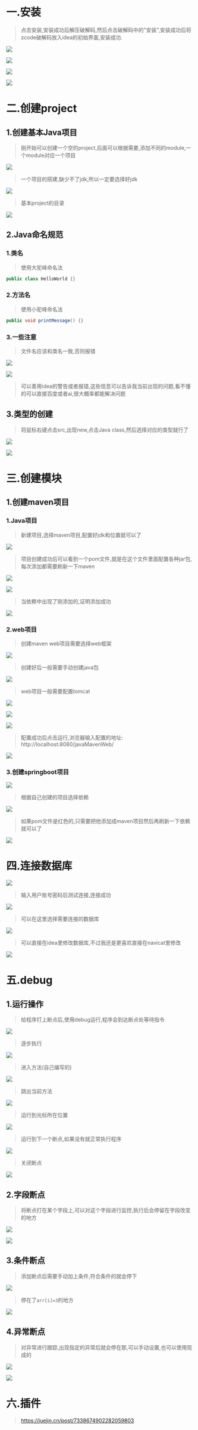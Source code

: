 # 一.安装

>点击安装,安装成功后解压破解码,然后点击破解码中的"安装",安装成功后将zcode破解码放入idea的初始界面,安装成功.

![](images/idea基础用法/file-20250402202813.png)

![](images/idea基础用法/file-20250402202852.png)

![](images/idea基础用法/file-20250402202932.png)

![](images/idea基础用法/21d7c88ffe3fac04df1166d957610ba1.png)

# 二.创建project

## 1.创建基本Java项目

>刚开始可以创建一个空的project,后面可以根据需要,添加不同的module,一个module对应一个项目

![](images/idea基础用法/file-20250402204018.png)

>一个项目的搭建,缺少不了jdk,所以一定要选择好jdk

![](images/idea基础用法/file-20250402204120.png)

>基本project的目录

![](images/idea基础用法/file-20250402204355.png)

## 2.Java命名规范

### 1.类名

>使用大驼峰命名法

```Java
public class HelloWorld {}
```

### 2.方法名

>使用小驼峰命名法

```java
public void printMessage() {}
```

### 3.一些注意

>文件名应该和类名一致,否则报错

![](images/idea基础用法/file-20250402210604.png)

![](images/idea基础用法/file-20250402210635.png)

>可以善用idea的警告或者报错,这些信息可以告诉我当前出现的问题,看不懂的可以直接百度或者ai,很大概率都能解决问题
## 3.类型的创建

>将鼠标右键点击src,出现new,点击Java class,然后选择对应的类型就行了

![](images/idea基础用法/file-20250402205753.png)

![](images/idea基础用法/file-20250402205836.png)

# 三.创建模块

## 1.创建maven项目

### 1.Java项目

>新建项目,选择maven项目,配置好jdk和位置就可以了

![](images/idea基础用法/file-20250403145842.png)

>项目创建成功后可以看到一个pom文件,就是在这个文件里面配置各种jar包,每次添加都需要刷新一下maven

![](images/idea基础用法/file-20250403150019.png)

![](images/idea基础用法/file-20250403150212.png)

>当依赖中出现了刚添加的,证明添加成功

![](images/idea基础用法/file-20250403150230.png)

### 2.web项目

>创建maven web项目需要选择web框架

![](images/idea基础用法/file-20250403150852.png)

>创建好后一般需要手动创建java包

![](images/idea基础用法/file-20250403151049.png)

>web项目一般需要配置tomcat

![](images/idea基础用法/file-20250403151145.png)

![](images/idea基础用法/file-20250403151235.png)

![](images/idea基础用法/file-20250403151309.png)

>配置成功后点击运行,浏览器输入配置的地址: http://localhost:8080/javaMavenWeb/

![](images/idea基础用法/file-20250403151441.png)

### 3.创建springboot项目

![](images/idea基础用法/file-20250403151925.png)

>根据自己创建的项目选择依赖

![](images/idea基础用法/file-20250403152113.png)

>如果pom文件是红色的,只需要把他添加成maven项目然后再刷新一下依赖就可以了

![](images/idea基础用法/file-20250403152947.png)


# 四.连接数据库

![](images/idea基础用法/file-20250403154039.png)

>输入用户账号密码后测试连接,连接成功

![](images/idea基础用法/file-20250403154159.png)

>可以在这里选择需要连接的数据库

![](images/idea基础用法/file-20250403154346.png)

>可以直接在idea里修改数据库,不过我还是更喜欢直接在navicat里修改

![](images/idea基础用法/file-20250403154423.png)

# 五.debug

## 1.运行操作

>给程序打上断点后,使用debug运行,程序会到达断点处等待指令

![](images/idea基础用法/file-20250403160545.png)

>逐步执行

![](images/idea基础用法/file-20250403160532.png)

>进入方法(自己编写的)

![](images/idea基础用法/file-20250403160627.png)

>跳出当前方法

![](images/idea基础用法/file-20250403160742.png)

>运行到光标所在位置

![](images/idea基础用法/file-20250403160810.png)

>运行到下一个断点,如果没有就正常执行程序

![](images/idea基础用法/file-20250403160838.png)

>关闭断点

![](images/idea基础用法/file-20250403161928.png)

## 2.字段断点

>将断点打在某个字段上,可以对这个字段进行监控,执行后会停留在字段改变的地方

![](images/idea基础用法/file-20250403161612.png)

![](images/idea基础用法/file-20250403162031.png)

## 3.条件断点

>添加断点后需要手动加上条件,符合条件的就会停下

![](images/idea基础用法/file-20250403162454.png)

>停在了`arr[i]=3`的地方

![](images/idea基础用法/file-20250403162537.png)

## 4.异常断点

>对异常进行跟踪,出现指定的异常后就会停在那,可以手动设置,也可以使用现成的

![](images/idea基础用法/file-20250403162903.png)

![](images/idea基础用法/file-20250403163031.png)

# 六.插件

>https://juejin.cn/post/7338674902282059803